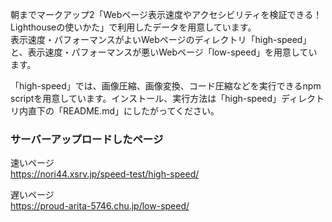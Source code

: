 朝までマークアップ2「Webページ表示速度やアクセシビリティを検証できる！ Lighthouseの使いかた」で利用したデータを用意しています。  
表示速度・パフォーマンスがよいWebページのディレクトリ「high-speed」と、表示速度・パフォーマンスが悪いWebページ「low-speed」を用意しています。

「high-speed」では、画像圧縮、画像変換、コード圧縮などを実行できるnpm scriptを用意しています。インストール、実行方法は「high-speed」ディレクトリ内直下の「README.md」にしたがってください。

### サーバーアップロードしたページ
速いページ  
https://nori44.xsrv.jp/speed-test/high-speed/

遅いページ  
https://proud-arita-5746.chu.jp/low-speed/
